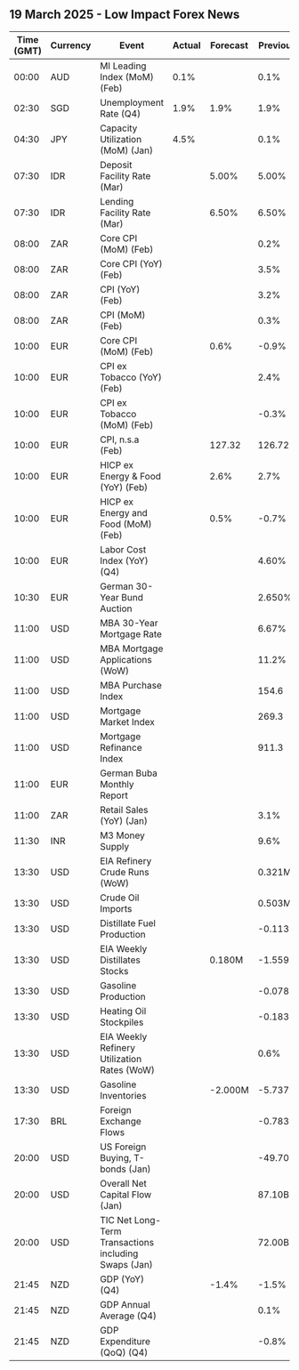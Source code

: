 ## 19 March 2025 - Low Impact Forex News

| Time (GMT) | Currency | Event | Actual | Forecast | Previous |
|------|----------|-------|--------|----------|----------|
| 00:00 | AUD | MI Leading Index (MoM) (Feb) | 0.1% |  | 0.1% |
| 02:30 | SGD | Unemployment Rate (Q4) | 1.9% | 1.9% | 1.9% |
| 04:30 | JPY | Capacity Utilization (MoM) (Jan) | 4.5% |  | 0.1% |
| 07:30 | IDR | Deposit Facility Rate (Mar) |  | 5.00% | 5.00% |
| 07:30 | IDR | Lending Facility Rate (Mar) |  | 6.50% | 6.50% |
| 08:00 | ZAR | Core CPI (MoM) (Feb) |  |  | 0.2% |
| 08:00 | ZAR | Core CPI (YoY) (Feb) |  |  | 3.5% |
| 08:00 | ZAR | CPI (YoY) (Feb) |  |  | 3.2% |
| 08:00 | ZAR | CPI (MoM) (Feb) |  |  | 0.3% |
| 10:00 | EUR | Core CPI (MoM) (Feb) |  | 0.6% | -0.9% |
| 10:00 | EUR | CPI ex Tobacco (YoY) (Feb) |  |  | 2.4% |
| 10:00 | EUR | CPI ex Tobacco (MoM) (Feb) |  |  | -0.3% |
| 10:00 | EUR | CPI, n.s.a (Feb) |  | 127.32 | 126.72 |
| 10:00 | EUR | HICP ex Energy & Food (YoY) (Feb) |  | 2.6% | 2.7% |
| 10:00 | EUR | HICP ex Energy and Food (MoM) (Feb) |  | 0.5% | -0.7% |
| 10:00 | EUR | Labor Cost Index (YoY) (Q4) |  |  | 4.60% |
| 10:30 | EUR | German 30-Year Bund Auction |  |  | 2.650% |
| 11:00 | USD | MBA 30-Year Mortgage Rate |  |  | 6.67% |
| 11:00 | USD | MBA Mortgage Applications (WoW) |  |  | 11.2% |
| 11:00 | USD | MBA Purchase Index |  |  | 154.6 |
| 11:00 | USD | Mortgage Market Index |  |  | 269.3 |
| 11:00 | USD | Mortgage Refinance Index |  |  | 911.3 |
| 11:00 | EUR | German Buba Monthly Report |  |  |  |
| 11:00 | ZAR | Retail Sales (YoY) (Jan) |  |  | 3.1% |
| 11:30 | INR | M3 Money Supply |  |  | 9.6% |
| 13:30 | USD | EIA Refinery Crude Runs (WoW) |  |  | 0.321M |
| 13:30 | USD | Crude Oil Imports |  |  | 0.503M |
| 13:30 | USD | Distillate Fuel Production |  |  | -0.113M |
| 13:30 | USD | EIA Weekly Distillates Stocks |  | 0.180M | -1.559M |
| 13:30 | USD | Gasoline Production |  |  | -0.078M |
| 13:30 | USD | Heating Oil Stockpiles |  |  | -0.183M |
| 13:30 | USD | EIA Weekly Refinery Utilization Rates (WoW) |  |  | 0.6% |
| 13:30 | USD | Gasoline Inventories |  | -2.000M | -5.737M |
| 17:30 | BRL | Foreign Exchange Flows |  |  | -0.783B |
| 20:00 | USD | US Foreign Buying, T-bonds (Jan) |  |  | -49.70B |
| 20:00 | USD | Overall Net Capital Flow (Jan) |  |  | 87.10B |
| 20:00 | USD | TIC Net Long-Term Transactions including Swaps (Jan) |  |  | 72.00B |
| 21:45 | NZD | GDP (YoY) (Q4) |  | -1.4% | -1.5% |
| 21:45 | NZD | GDP Annual Average (Q4) |  |  | 0.1% |
| 21:45 | NZD | GDP Expenditure (QoQ) (Q4) |  |  | -0.8% |
